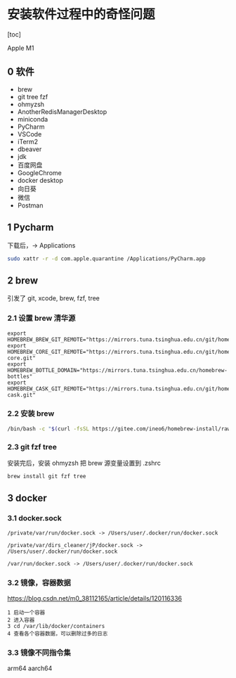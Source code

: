 # 安装软件过程中的奇怪问题

[toc]

Apple M1

## 0 软件

- brew
- git tree fzf
- ohmyzsh
- AnotherRedisManagerDesktop
- miniconda
- PyCharm
- VSCode
- iTerm2
- dbeaver
- jdk
- 百度网盘
- GoogleChrome
- docker desktop
- 向日葵
- 微信
- Postman

## 1 Pycharm

下载后，-> Applications

```bash
sudo xattr -r -d com.apple.quarantine /Applications/PyCharm.app
```

## 2 brew

引发了 git, xcode, brew, fzf, tree

### 2.1 设置 brew 清华源

```text
export HOMEBREW_BREW_GIT_REMOTE="https://mirrors.tuna.tsinghua.edu.cn/git/homebrew/brew.git"
export HOMEBREW_CORE_GIT_REMOTE="https://mirrors.tuna.tsinghua.edu.cn/git/homebrew/homebrew-core.git"
export HOMEBREW_BOTTLE_DOMAIN="https://mirrors.tuna.tsinghua.edu.cn/homebrew-bottles"
export HOMEBREW_CASK_GIT_REMOTE="https://mirrors.tuna.tsinghua.edu.cn/git/homebrew/homebrew-cask.git"
```

### 2.2 安装 brew

```bash
/bin/bash -c "$(curl -fsSL https://gitee.com/ineo6/homebrew-install/raw/master/install.sh)"
```

### 2.3 git fzf tree

安装完后，安装 ohmyzsh 把 brew 源变量设置到 .zshrc

```bash
brew install git fzf tree
```

## 3 docker

### 3.1 docker.sock

```text
/private/var/run/docker.sock -> /Users/user/.docker/run/docker.sock

/private/var/dirs_cleaner/jP/docker.sock -> /Users/user/.docker/run/docker.sock

/var/run/docker.sock -> /Users/user/.docker/run/docker.sock
```

### 3.2 镜像，容器数据

<https://blog.csdn.net/m0_38112165/article/details/120116336>

```text
1 启动一个容器
2 进入容器
3 cd /var/lib/docker/containers
4 查看各个容器数据，可以删除过多的日志
```

### 3.3 镜像不同指令集

arm64 aarch64
